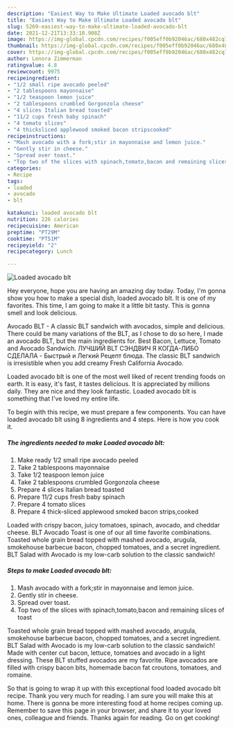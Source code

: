 ```yaml
---
description: "Easiest Way to Make Ultimate Loaded avocado blt"
title: "Easiest Way to Make Ultimate Loaded avocado blt"
slug: 5269-easiest-way-to-make-ultimate-loaded-avocado-blt
date: 2021-12-21T13:33:10.908Z
image: https://img-global.cpcdn.com/recipes/f005eff0b92046ac/680x482cq70/loaded-avocado-blt-recipe-main-photo.jpg
thumbnail: https://img-global.cpcdn.com/recipes/f005eff0b92046ac/680x482cq70/loaded-avocado-blt-recipe-main-photo.jpg
cover: https://img-global.cpcdn.com/recipes/f005eff0b92046ac/680x482cq70/loaded-avocado-blt-recipe-main-photo.jpg
author: Lenora Zimmerman
ratingvalue: 4.8
reviewcount: 9975
recipeingredient:
- "1/2 small ripe avocado peeled"
- "2 tablespoons mayonnaise"
- "1/2 teaspoon lemon juice"
- "2 tablespoons crumbled Gorgonzola cheese"
- "4 slices Italian bread toasted"
- "11/2 cups fresh baby spinach"
- "4 tomato slices"
- "4 thicksliced applewood smoked bacon stripscooked"
recipeinstructions:
- "Mash avocado with a fork;stir in mayonnaise and lemon juice."
- "Gently stir in cheese."
- "Spread over toast."
- "Top two of the slices with spinach,tomato,bacon and remaining slices of toast"
categories:
- Recipe
tags:
- loaded
- avocado
- blt

katakunci: loaded avocado blt 
nutrition: 226 calories
recipecuisine: American
preptime: "PT29M"
cooktime: "PT51M"
recipeyield: "2"
recipecategory: Lunch

---
```



![Loaded avocado blt](https://img-global.cpcdn.com/recipes/f005eff0b92046ac/680x482cq70/loaded-avocado-blt-recipe-main-photo.jpg)

Hey everyone, hope you are having an amazing day today. Today, I'm gonna show you how to make a special dish, loaded avocado blt. It is one of my favorites. This time, I am going to make it a little bit tasty. This is gonna smell and look delicious.

Avocado BLT - A classic BLT sandwich with avocados, simple and delicious. There could be many variations of the BLT, as I chose to do so here, I made an avocado BLT, but the main ingredients for. Best Bacon, Lettuce, Tomato and Avocado Sandwich. ЛУЧШИЙ BLT СЭНДВИЧ Я КОГДА-ЛИБО СДЕЛАЛA - Быстрый и Легкий Рецепт блюда. The classic BLT sandwich is irresistible when you add creamy Fresh California Avocado.

Loaded avocado blt is one of the most well liked of recent trending foods on earth. It is easy, it's fast, it tastes delicious. It is appreciated by millions daily. They are nice and they look fantastic. Loaded avocado blt is something that I've loved my entire life.


To begin with this recipe, we must prepare a few components. You can have loaded avocado blt using 8 ingredients and 4 steps. Here is how you cook it.

<!--inarticleads1-->

##### The ingredients needed to make Loaded avocado blt:

1. Make ready 1/2 small ripe avocado peeled
1. Take 2 tablespoons mayonnaise
1. Take 1/2 teaspoon lemon juice
1. Take 2 tablespoons crumbled Gorgonzola cheese
1. Prepare 4 slices Italian bread toasted
1. Prepare 11/2 cups fresh baby spinach
1. Prepare 4 tomato slices
1. Prepare 4 thick-sliced applewood smoked bacon strips,cooked


Loaded with crispy bacon, juicy tomatoes, spinach, avocado, and cheddar cheese. BLT Avocado Toast is one of our all time favorite combinations. Toasted whole grain bread topped with mashed avocado, arugula, smokehouse barbecue bacon, chopped tomatoes, and a secret ingredient. BLT Salad with Avocado is my low-carb solution to the classic sandwich! 

<!--inarticleads2-->

##### Steps to make Loaded avocado blt:

1. Mash avocado with a fork;stir in mayonnaise and lemon juice.
1. Gently stir in cheese.
1. Spread over toast.
1. Top two of the slices with spinach,tomato,bacon and remaining slices of toast


Toasted whole grain bread topped with mashed avocado, arugula, smokehouse barbecue bacon, chopped tomatoes, and a secret ingredient. BLT Salad with Avocado is my low-carb solution to the classic sandwich! Made with center cut bacon, lettuce, tomatoes and avocado in a light dressing. These BLT stuffed avocados are my favorite. Ripe avocados are filled with crispy bacon bits, homemade bacon fat croutons, tomatoes, and romaine. 

So that is going to wrap it up with this exceptional food loaded avocado blt recipe. Thank you very much for reading. I am sure you will make this at home. There is gonna be more interesting food at home recipes coming up. Remember to save this page in your browser, and share it to your loved ones, colleague and friends. Thanks again for reading. Go on get cooking!
